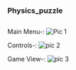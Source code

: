### Physics_puzzle
## 
Main Menu-:
![Pic 1](https://github.com/anshum404/Physics_puzzle/assets/67569065/3bf6f31d-324e-4c3d-85a0-9529e858ba63)

Controls-:
![pic 2](https://github.com/anshum404/Physics_puzzle/assets/67569065/7622c100-da56-4129-8cc1-1a2cb407fbde)

Game View-:
![pic 3](https://github.com/anshum404/Physics_puzzle/assets/67569065/5c754828-8f99-4818-9f22-cd99e5becea9)
